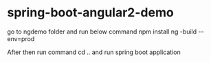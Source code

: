 # spring-boot-angular2-demo

go to ngdemo folder and run below command
npm install
ng -build --env=prod

After then run command cd ..
and run spring boot application
